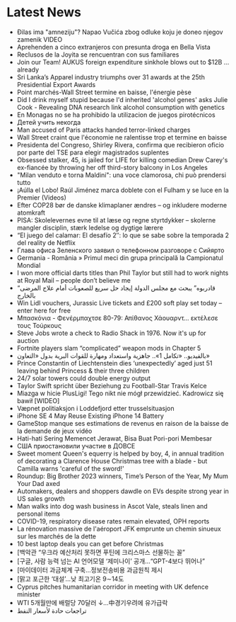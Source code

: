 # Latest News
-  Đilas ima "amneziju"? Napao Vučića zbog odluke koju je doneo njegov zamenik VIDEO
-  Aprehenden a cinco extranjeros con presunta droga en Bella Vista
-  Reclusos de la Joyita se rencuentran con sus familiares
-  Join our Team! AUKUS foreign expenditure sinkhole blows out to $12B … already
-  Sri Lanka’s Apparel industry triumphs over 31 awards at the 25th Presidential Export Awards
-  Point marchés-Wall Street termine en baisse, l'énergie pèse
-  Did I drink myself stupid because I'd inherited 'alcohol genes' asks Julie Cook - Revealing DNA research link alcohol consumption with genetics
-  En Monagas no se ha prohibido la utilizacion de juegos pirotécnicos
-  Детей учить некогда
-  Man accused of Paris attacks handed terror-linked charges
-  Wall Street craint que l'économie ne ralentisse trop et termine en baisse
-  Presidenta del Congreso, Shirley Rivera, confirma que recibieron oficio por parte del TSE para elegir magistrados suplentes
-  Obsessed stalker, 45, is jailed for LIFE for killing comedian Drew Carey's ex-fiancée by throwing her off third-story balcony in Los Angeles
-  "Milan venduto e torna Maldini": una voce clamorosa, chi può prendersi tutto
-  ¡Aúlla el Lobo! Raúl Jiménez marca doblete con el Fulham y se luce en la Premier (Videos)
-  Efter COP28 bør de danske klimaplaner ændres – og inkludere moderne atomkraft
-  PISA: Skolelevernes evne til at læse og regne styrtdykker – skolerne mangler disciplin, stærk ledelse og dygtige lærere
-  “El juego del calamar: El desafío 2″: lo que se sabe sobre la temporada 2 del reality de Netflix
-  Глава офиса Зеленского заявил о телефонном разговоре с Сийярто
-  Germania - România » Primul meci din grupa principală la Campionatul Mondial
-  I won more official darts titles than Phil Taylor but still had to work nights at Royal Mail – people don’t believe me
-  “قادربوه” يبحث مع مجلس الدولة إيجاد حل سريع للصعوبات أمام علاج المرضى بالخارج
-  Win Lidl vouchers, Jurassic Live tickets and £200 soft play set today – enter here for free
-  Μπασκόνια - Φενέρμπαχτσε 80-79: Απίθανος Χάουαρντ... εκτέλεσε τους Τούρκους
-  Steve Jobs wrote a check to Radio Shack in 1976. Now it's up for auction
-  Fortnite players slam “complicated” weapon mods in Chapter 5
-  بالفيديو.. «تكامل 1».. جاهزية واستعداد ومهارة للقوات البرية بدول «التعاون»
-  Prince Constantin of Liechtenstein dies ‘unexpectedly’ aged just 51 leaving behind Princess & their three children
-  24/7 solar towers could double energy output
-  Taylor Swift spricht über Beziehung zu Football-Star Travis Kelce
-  Miazga w hicie PlusLigi! Tego nikt nie mógł przewidzieć. Kadrowicz się bawił [WIDEO]
-  Væpnet politiaksjon i Loddefjord etter trusselsituasjon
-  iPhone SE 4 May Reuse Existing iPhone 14 Battery
-  GameStop manque ses estimations de revenus en raison de la baisse de la demande de jeux vidéo
-  Hati-hati Sering Memencet Jerawat, Bisa Buat Pori-pori Membesar
-  США приостановили участие в ДОВСЕ
-  Sweet moment Queen's equerry is helped by boy, 4, in annual tradition of decorating a Clarence House Christmas tree with a blade - but Camilla warns 'careful of the sword!'
-  Roundup: Big Brother 2023 winners, Time’s Person of the Year, My Mum Your Dad axed
-  Automakers, dealers and shoppers dawdle on EVs despite strong year in US sales growth
-  Man walks into dog wash business in Ascot Vale, steals linen and personal items
-  COVID-19, respiratory disease rates remain elevated, OPH reports
-  La rénovation massive de l'aéroport JFK emprunte un chemin sinueux sur les marchés de la dette
-  10 best laptop deals you can get before Christmas
-  [백악관 “우크라 예산처리 못하면 푸틴에 크리스마스 선물하는 꼴”
-  [구글, 사람 능력 넘는 AI 언어모델 ‘제미나이’ 공개…“GPT-4보다 뛰어나”
-  [마이데이터 과금체계 구축…정보전송비용 과금원칙 제시
-  [맑고 포근한 ‘대설’…낮 최고기온 9∼14도
-  Cyprus pitches humanitarian corridor in meeting with UK defence minister
-  WTI 5개월만에 배럴당 70달러 ↓…中경기우려에 유가급락
-  تراجعات حادة لأسعار النفط
